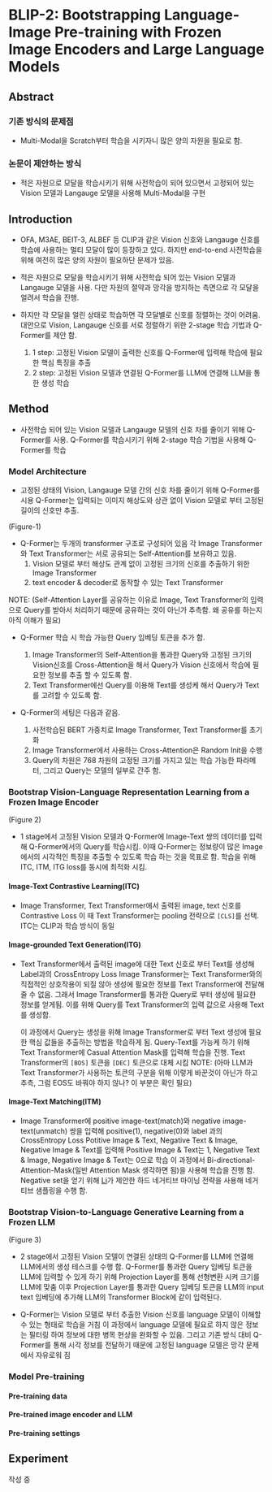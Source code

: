 # BLIP-2: Bootstrapping Language-Image Pre-training with Frozen Image Encoders and Large Language Models

## Abstract

### 기존 방식의 문제점

- Multi-Modal을 Scratch부터 학습을 시키자니 많은 양의 자원을 필요로 함.

### 논문이 제안하는 방식

- 적은 자원으로 모달을 학습시키기 위해 사전학습이 되어 있으면서 고정되어 있는 Vision 모델과 Langauge 모델을 사용해 Multi-Modal을 구현

## Introduction

- OFA, M3AE, BEIT-3, ALBEF 등 CLIP과 같은 Vision 신호와 Langauge 신호를 학습에 사용하는 멀티 모달이 많이 등장하고 있다.
    하지만 end-to-end 사전학습을 위해 여전히 많은 양의 자원이 필요하단 문제가 있음.

- 적은 자원으로 모달을 학습시키기 위해 사전학습 되어 있는 Vision 모델과 Langauge 모델을 사용.
    다만 자원의 절약과 망각을 방지하는 측면으로 각 모달을 얼려서 학습을 진행.

- 하지만 각 모달을 얼린 상태로 학습하면 각 모달별로 신호를 정렬하는 것이 어려움.  
    대안으로 Vision, Langauge 신호를 서로 정렬하기 위한 2-stage 학습 기법과 Q-Former를 제안 함.
    1. 1 step: 고정된 Vision 모델이 출력한 신호를 Q-Former에 입력해 학습에 필요한 핵심 특징을 추출
    2. 2 step: 고정된 Vision 모델과 연결된 Q-Former를 LLM에 연결해 LLM을 통한 생성 학습

## Method

- 사전학습 되어 있는 Vision 모델과 Langauge 모델의 신호 차를 줄이기 위해 Q-Former를 사용.
    Q-Former를 학습시키기 위해 2-stage 학습 기법을 사용해 Q-Former를 학습

### Model Architecture

- 고정된 상태의 Vision, Langauge 모델 간의 신호 차를 줄이기 위해 Q-Former를 시용
    Q-Former는 입력되는 이미지 해상도와 상관 없이 Vision 모델로 부터 고정된 길이의 신호만 추출.

(Figure-1)

- Q-Former는 두개의 transformer 구조로 구성되어 있음
    각 Image Transformer와 Text Transformer는 서로 공유되는 Self-Attention를 보유하고 있음.
    1. Vision 모델로 부터 해상도 관계 없이 고정된 크기의 신호를 추출하기 위한 Image Transformer
    2. text encoder & decoder로 동작할 수 있는 Text Transformer

NOTE: (Self-Attention Layer를 공유하는 이유로 Image, Text Transformer의 입력으로 Query를 받아서 처리하기 때문에 공유하는 것이 아닌가 추측함. 왜 공유를 하는지 아직 이해가 필요)

- Q-Former 학습 시 학습 가능한 Query 임베딩 토큰을 추가 함.
    1. Image Transformer의 Self-Attention을 통과한 Query와 고정된 크기의 Vision신호를 Cross-Attention을 해서 Query가 Vision 신호에서 학습에 필요한 정보를 추출 할 수 있도록 함.
    2. Text Transformer에선 Query를 이용해 Text를 생성케 해서 Query가 Text를 고려할 수 있도록 함.

- Q-Former의 세팅은 다음과 같음.
    1. 사전학습된 BERT 가중치로 Image Transformer, Text Transformer를 초기화
    2. Image Transformer에서 사용하는 Cross-Attention은 Random Init을 수행
    3. Query의 차원은 768 차원의 고정된 크기를 가지고 있는 학습 가능한 파라메터, 그리고 Query는 모델의 일부로 간주 함.

### Bootstrap Vision-Language Representation Learning from a Frozen Image Encoder

(Figure 2)

- 1 stage에서 고정된 Vision 모델과 Q-Former에 Image-Text 쌍의 데이터를 입력해 Q-Former에서의 Query를 학습시킴.
    이때 Q-Former는 정보량이 많은 Image에서의 시각적인 특징을 추출할 수 있도록 학습 하는 것을 목표로 함.
    학습을 위해 ITC, ITM, ITG loss를 동시에 최적화 시킴.

#### Image-Text Contrastive Learning(ITC)

- Image Transformer, Text Transformer에서 출력된 image, text 신호를 Contrastive Loss
    이 때 Text Transformer는 pooling 전략으로 `[CLS]`를 선택.
    ITC는 CLIP과 학습 방식이 동일

#### Image-grounded Text Generation(ITG)

- Text Transformer에서 출력된 image에 대한 Text 신호로 부터 Text를 생성해 Label과의 CrossEntropy Loss
    Image Transformer는 Text Transformer와의 직접적인 상호작용이 되질 않아 생성에 필요한 정보를 Text Transformer에 전달해줄 수 없음.
    그래서 Image Transformer를 통과한 Query로 부터 생성에 필요한 정보를 얻게됨.
    이를 위해 Query를 Text Transformer의 입력 값으로 사용해 Text를 생성함.

    이 과정에서 Query는 생성을 위해 Image Transformer로 부터 Text 생성에 필요한 핵심 값들을 추출하는 방법을 학습하게 됨.
    Query-Text를 가능케 하기 위해 Text Transformer에 Casual Attention Mask를 입력해 학습을 진행.
    Text Transformer의 `[BOS]` 토큰을 `[DEC]` 토큰으로 대체 시킴
    NOTE: (아마 LLM과 Text Transformer가 사용하는 토큰의 구분을 위해 이렇게 바꾼것이 아닌가 하고 추측, 그럼 EOS도 바꿔야 하지 않나? 이 부분은 확인 필요)

#### Image-Text Matching(ITM)

- Image Transformer에 positive image-text(match)와 negative image-text(unmatch) 쌍을 입력해 positive(1), negative(0)와 label 과의 CrossEntropy Loss
    Potitive Image & Text, Negative Text & Image, Negative Image & Text를 입력해 Positive Image & Text는 1, Negative Text & Image, Negative Image & Text는 0으로 학습
    이 과정에서 Bi-directional-Attention-Mask(일반 Attention Mask 생각하면 됨)을 사용해 학습을 진행 함.
    Negative set을 얻기 위해 [Li](*)가 제안한 하드 네거티브 마이닝 전략을 사용해 네거티브 샘플링을 수행 함.

### Bootstrap Vision-to-Language Generative Learning from a Frozen LLM

(Figure 3)

- 2 stage에서 고정된 Vision 모델이 연결된 상태의 Q-Former를 LLM에 연결해 LLM에서의 생성 테스크를 수행 함.
    Q-Former를 통과한 Query 임베딩 토큰을 LLM에 입력할 수 있게 하기 위해 Projection Layer를 통해 선형변환 시켜 크기를 LLM에 맞춤
    이후 Projection Layer를 통과한 Query 임베딩 토큰을 LLM의 input text 임베딩에 추가해 LLM의 Transformer Block에 같이 입력된다.

- Q-Former는 Vision 모델로 부터 추출한 Vision 신호를 language 모델이 이해할 수 있는 형태로 학습을 거침
    이 과정에서 language 모델에 필요로 하지 않은 정보는 필터링 하여 정보에 대한 병목 현상을 완화할 수 있음.
    그리고 기존 방식 대비 Q-Former를 통해 시각 정보를 전달하기 때문에 고정된 language 모델은 망각 문제에서 자유로워 짐

### Model Pre-training

#### Pre-training data

#### Pre-trained image encoder and LLM

#### Pre-training settings

## Experiment

작성 중

